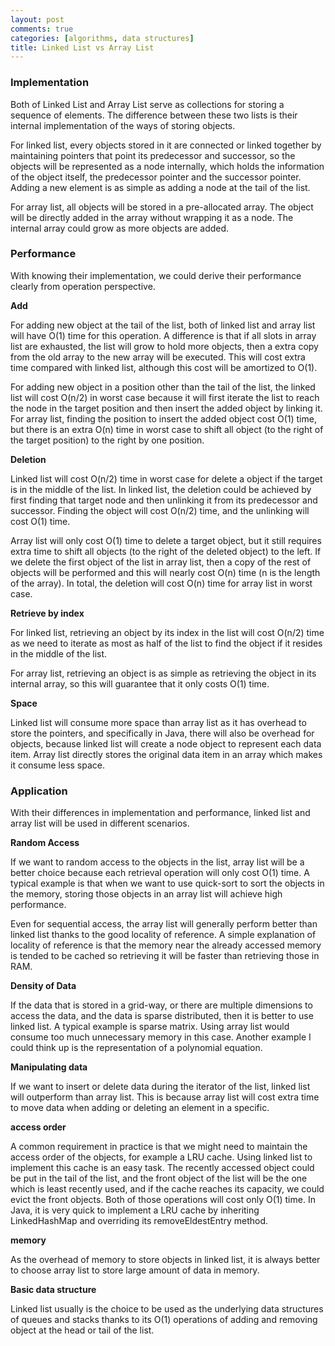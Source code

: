 ```yaml
---
layout: post
comments: true
categories: [algorithms, data structures]
title: Linked List vs Array List
---
```

### Implementation

Both of Linked List and Array List serve as collections for storing a sequence of elements. The difference between these two lists is their internal implementation of the ways of storing objects.




For linked list, every objects stored in it are connected or linked together by maintaining pointers that point its predecessor and successor, so the objects will be represented as a node internally, which holds the information of the object itself, the predecessor pointer and the successor pointer. Adding a new element is as simple as adding a node at the tail of the list.

For array list, all objects will be stored in a pre-allocated array. The object will be directly added in the array without wrapping it as a node. The internal array could grow as more objects are added.

### Performance

With knowing their implementation, we could derive their performance clearly from operation perspective.

**Add**

For adding new object at the tail of the list, both of linked list and array list will have O(1) time for this operation. A difference is that if all slots in array list are exhausted, the list will grow to hold more objects, then a extra copy from the old array to the new array will be executed.  This will cost extra time compared with linked list, although this cost will be amortized to O(1).

For adding  new object in a position other than the tail of the list, the linked list will cost O(n/2) in worst case because it will first iterate the list to reach the node in the target position and then insert the added object by linking it. For array list, finding the position to insert the added object cost O(1) time, but there is an extra O(n) time in worst case to shift all object (to the right of the target position) to the right by one position.

**Deletion**

Linked list will cost O(n/2) time in worst case for delete a object if the target is in the middle of the list. In linked list, the deletion could be achieved by first finding that target node and then unlinking it from its predecessor and successor. Finding the object will cost O(n/2) time, and the unlinking will cost O(1) time.

Array list will only cost O(1) time to delete a target object, but it still requires extra time to shift all objects (to the right of the deleted object) to the left. If we delete the first object of the list in array list, then a copy of the rest of objects will be performed and this will nearly cost O(n) time (n is the length of the array). In total, the deletion will cost O(n) time for array list in worst case.

**Retrieve by index**

For linked list, retrieving an object by its index in the list will cost O(n/2) time as we need to iterate as most as half of the list to find the object if it resides in the middle of the list.

For array list, retrieving an object is as simple as retrieving the object in its internal array, so this will guarantee that it only costs O(1) time.

**Space**

Linked list will consume more space than array list as it has overhead to store the pointers, and specifically in Java, there will also be overhead for objects, because linked list will create a node object to represent each data item. Array list directly stores the original data item in an array which makes it consume less space.

### Application

With their differences in implementation and performance, linked list and array list will be used in different scenarios.

**Random Access**

If we want to random access to the objects in the list, array list will be a better choice because each retrieval operation will only cost O(1) time. A typical example is that when we want to use quick-sort to sort the objects in the memory, storing those objects in an array list will achieve high performance.

Even for sequential access, the array list will generally perform better than linked list thanks to the good locality of reference. A simple explanation of locality of reference is that the memory near the already accessed memory is tended to be cached so retrieving it will be faster than retrieving those in RAM.

**Density of Data**

If the data that is stored in a grid-way, or there are multiple dimensions to access the data, and the data is sparse distributed, then it is better to use linked list. A typical example is sparse matrix. Using array list would consume too much unnecessary memory in this case. Another example I could think up is the representation of a polynomial equation.

**Manipulating data**

If we want to insert or delete data during the iterator of the list, linked list will outperform than array list. This is because array list will cost extra time to move data when adding or deleting an element in a specific.

**access order**

A common requirement in practice is that we might need to maintain the access order of the objects, for example a LRU cache. Using linked list to implement this cache is an easy task. The recently accessed object could be put in the tail of the list, and the front object of the list will be the one which is least recently used, and if the cache reaches its capacity, we could evict the front objects. Both of those operations will cost only O(1) time. In Java, it is very quick to implement a LRU cache by inheriting LinkedHashMap and overriding its removeEldestEntry method.

**memory**

As the overhead of memory to store objects in linked list, it is always better to choose array list to store large amount of data in memory.

**Basic data structure**

Linked list usually is the choice to be used as the underlying data structures of queues and stacks thanks to its O(1) operations of adding and removing object at the head or tail of the list.
